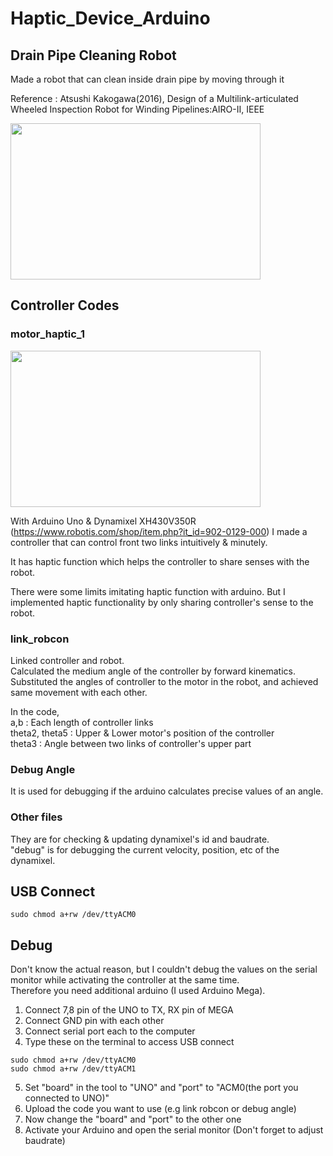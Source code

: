 # Haptic_Device_Arduino

## Drain Pipe Cleaning Robot

Made a robot that can clean inside drain pipe by moving through it

Reference : Atsushi Kakogawa(2016), Design of a Multilink-articulated Wheeled Inspection Robot for Winding Pipelines:AIRO-Ⅱ, IEEE

<img src="https://user-images.githubusercontent.com/86711384/185090482-feae1dd0-aaf1-4dd9-bba4-3ca795b865d5.png" width="400" height="250"/>

## Controller Codes
### motor_haptic_1   

<img src="https://user-images.githubusercontent.com/86711384/185094723-173a92b6-c9d8-4331-bbb4-4b33bd3f4b2e.png" width="400" height="250"/>
   
With Arduino Uno & Dynamixel XH430V350R (https://www.robotis.com/shop/item.php?it_id=902-0129-000)
I made a controller that can control front two links intuitively & minutely.   
   
It has haptic function which helps the controller to share senses with the robot.   
   
There were some limits imitating haptic function with arduino. 
But I implemented haptic functionality by only sharing controller's sense to the robot. 
   
### link_robcon
Linked controller and robot.   
Calculated the medium angle of the controller by forward kinematics.   
Substituted the angles of controller to the motor in the robot, and achieved same movement with each other.   
   
In the code,   
a,b : Each length of controller links   
theta2, theta5 : Upper & Lower motor's position of the controller   
theta3 : Angle between two links of controller's upper part   

### Debug Angle
It is used for debugging if the arduino calculates precise values of an angle.

### Other files
They are for checking & updating dynamixel's id and baudrate.   
"debug" is for debugging the current velocity, position, etc of the dynamixel.   

## USB Connect
```
sudo chmod a+rw /dev/ttyACM0
```

## Debug
Don't know the actual reason, but I couldn't debug the values on the serial monitor while activating the controller at the same time.   
Therefore you need additional arduino (I used Arduino Mega).      
   
   
1. Connect 7,8 pin of the UNO to TX, RX pin of MEGA
2. Connect GND pin with each other
3. Connect serial port each to the computer
4. Type these on the terminal to access USB connect
```
sudo chmod a+rw /dev/ttyACM0
sudo chmod a+rw /dev/ttyACM1
```
5. Set "board" in the tool to "UNO" and "port" to "ACM0(the port you connected to UNO)"
6. Upload the code you want to use (e.g link robcon or debug angle)
7. Now change the "board" and "port" to the other one
8. Activate your Arduino and open the serial monitor (Don't forget to adjust baudrate)
